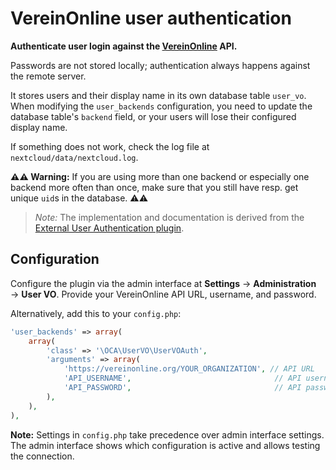 VereinOnline user authentication
============================


**Authenticate user login against the [VereinOnline](https://vereinonline.org/) API.**

Passwords are not stored locally; authentication always happens against the
remote server.

It stores users and their display name in its own database table `user_vo`. When
modifying the `user_backends` configuration, you need to update the database
table's `backend` field, or your users will lose their configured display name.

If something does not work, check the log file at
`nextcloud/data/nextcloud.log`.

**⚠⚠ Warning:** If you are using more than one backend or especially one backend
more often than once, make sure that you still have resp. get unique `uid`s in
the database. ⚠⚠

> *Note:* The implementation and documentation is derived from the [External
User Authentication plugin](https://github.com/nextcloud/user_external).

## Configuration

Configure the plugin via the admin interface at **Settings** → **Administration** → **User VO**. Provide your VereinOnline API URL, username, and password.

Alternatively, add this to your `config.php`:

```php
'user_backends' => array(
    array(
        'class' => '\OCA\UserVO\UserVOAuth',
        'arguments' => array(
            'https://vereinonline.org/YOUR_ORGANIZATION', // API URL
            'API_USERNAME',                                // API username
            'API_PASSWORD',                                // API password
        ),
    ),
),
```

**Note:** Settings in `config.php` take precedence over admin interface settings. The admin interface shows which configuration is active and allows testing the connection.
